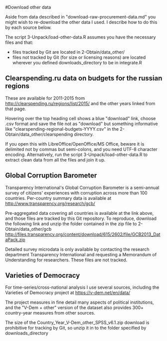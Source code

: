 #Download other data

Aside from data described in "download-raw-procurement-data.md" you might wish to re-download the other data I used. I describe how to do this by each source below.

The script 3-Unpack/load-other-data.R assumes you have the necessary files and that:
- files tracked by Git are located in 2-Obtain/data_other/
- files not tracked by Git (for size or licensing reasons) are located wherever you defined downloads_directory to be in integrate.R


## Clearspending.ru data on budgets for the russian regions
These are available for 2011-2015 from http://clearspending.ru/regions/list/2015/ and the other years linked from that page.

Hovering over the top heading cell shows a blue "download" link, choose .csv format and save the file not as "download" but something informative like "clearspending-regional-budgets-YYYY.csv" in the 2-Obtain/data_other/clearspending directory.

If you open this with LibreOffice/OpenOffice/MS Office, beware it is delimited not by commas but semi-colons, and you need UTF-8 character encoding. Alternatively, run the script 3-Unpack/load-other-data.R to extract clean data from all the files and join it up.

## Global Corruption Barometer
Transparency International's Global Corruption Barometer is a semi-annual survey of citizens' experiences with corruption across more than 100 countries. Per-country summary data is available at http://www.transparency.org/research/gcb/

Pre-aggregated data covering all countries is available at the link above, and those files are tracked by this Git repository. To reproduce, download the following link and unzip the folder contained in the zip file to 2-Obtain/data_other/gcb
http://files.transparency.org/content/download/615/2602/file/GCB2013_DataPack.zip

Detailed survey microdata is only available by contacting the research department Transparency International and requesting a Memorandum of Understanding for researchers. These files are not tracked.

## Varieties of Democracy
For time-series/cross-national analysis I use several sources, including the Varieties of Democracy project at https://v-dem.net/en/data/

The project measures in fine detail many aspects of political institutions, and the "V-Dem + other" version of the dataset also provides 300+ country-year measures from other sources.

The size of the Country_Year_V-Dem_other_SPSS_v6.1.zip download is prohibitive for tracking by Git, so unzip it in to the folder specified by downloads_directory

